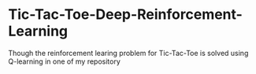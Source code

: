 # Tic-Tac-Toe-Deep-Reinforcement-Learning

Though the reinforcement learing problem for Tic-Tac-Toe is solved using Q-learning in one of my repository 
